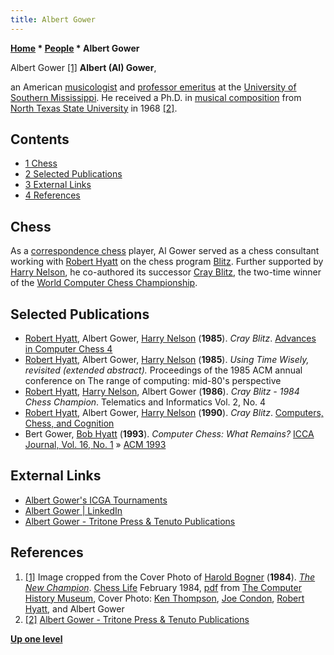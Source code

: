 ```yaml
---
title: Albert Gower
---
```

**[Home](Home "Home") * [People](People "People") * Albert Gower**

[](http://www.computerhistory.org/chess/full_record.php?iid=doc-431614f6cf749) Albert Gower <a id="cite-note-1" href="#cite-ref-1">[1]</a>
**Albert (Al) Gower**,

an American [musicologist](https://en.wikipedia.org/wiki/Musicology) and [professor emeritus](https://en.wikipedia.org/wiki/Professor_Emeritus) at the [University of Southern Mississippi](University_of_Southern_Mississippi "University of Southern Mississippi"). He received a Ph.D. in [musical composition](https://en.wikipedia.org/wiki/Musical_composition) from [North Texas State University](https://en.wikipedia.org/wiki/University_of_North_Texas) in 1968 <a id="cite-note-2" href="#cite-ref-2">[2]</a>.

## Contents

- [1 Chess](#chess)
- [2 Selected Publications](#selected-publications)
- [3 External Links](#external-links)
- [4 References](#references)

## Chess

As a [correspondence chess](https://en.wikipedia.org/wiki/Correspondence_Chess) player, Al Gower served as a chess consultant working with [Robert Hyatt](Robert_Hyatt "Robert Hyatt") on the chess program [Blitz](Blitz "Blitz"). Further supported by [Harry Nelson](Harry_Nelson "Harry Nelson"), he co-authored its successor [Cray Blitz](Cray_Blitz "Cray Blitz"), the two-time winner of the [World Computer Chess Championship](World_Computer_Chess_Championship "World Computer Chess Championship").

## Selected Publications

- [Robert Hyatt](Robert_Hyatt "Robert Hyatt"), Albert Gower, [Harry Nelson](Harry_Nelson "Harry Nelson") (**1985**). *Cray Blitz*. [Advances in Computer Chess 4](Advances_in_Computer_Chess_4 "Advances in Computer Chess 4")
- [Robert Hyatt](Robert_Hyatt "Robert Hyatt"), Albert Gower, [Harry Nelson](Harry_Nelson "Harry Nelson") (**1985**). *Using Time Wisely, revisited (extended abstract).* Proceedings of the 1985 ACM annual conference on The range of computing: mid-80's perspective
- [Robert Hyatt](Robert_Hyatt "Robert Hyatt"), [Harry Nelson](Harry_Nelson "Harry Nelson"), Albert Gower (**1986**). *Cray Blitz - 1984 Chess Champion*. Telematics and Informatics Vol. 2, No. 4
- [Robert Hyatt](Robert_Hyatt "Robert Hyatt"), Albert Gower, [Harry Nelson](Harry_Nelson "Harry Nelson") (**1990**). *Cray Blitz*. [Computers, Chess, and Cognition](Computers,_Chess,_and_Cognition "Computers, Chess, and Cognition")
- Bert Gower, [Bob Hyatt](Robert_Hyatt "Robert Hyatt") (**1993**). *Computer Chess: What Remains?* [ICCA Journal, Vol. 16, No. 1](ICGA_Journal#16_1 "ICGA Journal") » [ACM 1993](ACM_1993 "ACM 1993")

## External Links

- [Albert Gower's ICGA Tournaments](https://www.game-ai-forum.org/icga-tournaments/person.php?id=395)
- [Albert Gower | LinkedIn](https://www.linkedin.com/in/albert-gower-683b8ba0/)
- [Albert Gower - Tritone Press & Tenuto Publications](http://www.tritone-tenuto.com/gower.htm)

## References

1. <a id="cite-ref-1" href="#cite-note-1">[1]</a> Image cropped from the Cover Photo of [Harold Bogner](index.php?title=Harold_Bogner&action=edit&redlink=1 "Harold Bogner (page does not exist)") (**1984**). *[The New Champion](http://www.computerhistory.org/chess/full_record.php?iid=doc-431614f6cf749)*. [Chess Life](https://en.wikipedia.org/wiki/Chess_Life) February 1984, [pdf](http://archive.computerhistory.org/projects/chess/related_materials/text/3-1%20and%203-2%20and%203-3.Chess_Life.The_New_Champion.Bogner.Feb-1984/Chess_Life.The_New_Champion.Bogner.Feb-1984.062303068.sm.pdf) from [The Computer History Museum](The_Computer_History_Museum "The Computer History Museum"), Cover Photo: [Ken Thompson](Ken_Thompson "Ken Thompson"), [Joe Condon](Joe_Condon "Joe Condon"), [Robert Hyatt](Robert_Hyatt "Robert Hyatt"), and Albert Gower
1. <a id="cite-ref-2" href="#cite-note-2">[2]</a> [Albert Gower - Tritone Press & Tenuto Publications](http://www.tritone-tenuto.com/gower.htm)

**[Up one level](People "People")**

